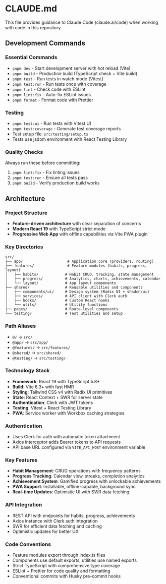 # CLAUDE.md

This file provides guidance to Claude Code (claude.ai/code) when working with
code in this repository.

## Development Commands

### Essential Commands

- `pnpm dev` - Start development server with hot reload (Vite)
- `pnpm build` - Production build (TypeScript check + Vite build)
- `pnpm test` - Run tests in watch mode (Vitest)
- `pnpm test:run` - Run tests once with coverage
- `pnpm lint` - Check code with ESLint
- `pnpm lint:fix` - Auto-fix ESLint issues
- `pnpm format` - Format code with Prettier

### Testing

- `pnpm test:ui` - Run tests with Vitest UI
- `pnpm test:coverage` - Generate test coverage reports
- Test setup file: `src/testing/setup.ts`
- Tests use jsdom environment with React Testing Library

### Quality Checks

Always run these before committing:

1. `pnpm lint:fix` - Fix linting issues
2. `pnpm test:run` - Ensure all tests pass
3. `pnpm build` - Verify production build works

## Architecture

### Project Structure

- **Feature-driven architecture** with clear separation of concerns
- **Modern React 19** with TypeScript strict mode
- **Progressive Web App** with offline capabilities via Vite PWA plugin

### Key Directories

```
src/
├── app/                    # Application core (providers, routing)
├── features/               # Feature modules (habits, progress, layout)
│   ├── habits/            # Habit CRUD, tracking, state management
│   ├── progress/          # Analytics, charts, achievements, calendar
│   └── layout/            # App layout components
├── shared/                # Reusable utilities and components
│   ├── components/ui/     # Design system (Radix UI + shadcn/ui)
│   ├── services/          # API client with Clerk auth
│   ├── hooks/             # Custom React hooks
│   └── utils/             # Utility functions
├── pages/                 # Route-level components
└── testing/               # Test utilities and setup
```

### Path Aliases

- `@/` → `src/`
- `@app/` → `src/app/`
- `@features/` → `src/features/`
- `@shared/` → `src/shared/`
- `@testing/` → `src/testing/`

### Technology Stack

- **Framework**: React 19 with TypeScript 5.8+
- **Build**: Vite 6.3+ with fast HMR
- **Styling**: Tailwind CSS v4 with Radix UI primitives
- **State**: React Context + SWR for server state
- **Authentication**: Clerk with JWT tokens
- **Testing**: Vitest + React Testing Library
- **PWA**: Service worker with Workbox caching strategies

### Authentication

- Uses Clerk for auth with automatic token attachment
- Axios interceptor adds Bearer tokens to API requests
- API base URL configured via `VITE_API_HOST` environment variable

### Key Features

- **Habit Management**: CRUD operations with frequency patterns
- **Progress Tracking**: Calendar view, streaks, completion analytics
- **Achievement System**: Gamified progress with unlockable achievements
- **PWA Support**: Installable, offline-capable, background sync
- **Real-time Updates**: Optimistic UI with SWR data fetching

### API Integration

- REST API with endpoints for habits, progress, achievements
- Axios instance with Clerk auth integration
- SWR for efficient data fetching and caching
- Optimistic updates for better UX

### Code Conventions

- Feature modules export through index.ts files
- Components use default exports, utilities use named exports
- Strict TypeScript with comprehensive type coverage
- ESLint + Prettier for code quality and formatting
- Conventional commits with Husky pre-commit hooks
